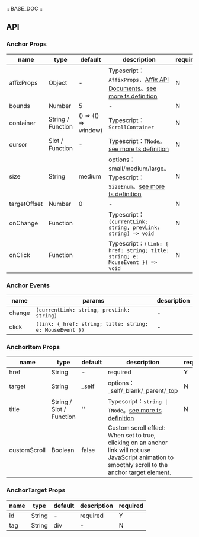:: BASE_DOC ::

## API

### Anchor Props

name | type | default | description | required
-- | -- | -- | -- | --
affixProps | Object | - | Typescript：`AffixProps`，[Affix API Documents](./affix?tab=api)。[see more ts definition](https://github.com/Tencent/tdesign-vue-next/tree/develop/src/anchor/type.ts) | N
bounds | Number | 5 | \- | N
container | String / Function | () => (() => window) | Typescript：`ScrollContainer` | N
cursor | Slot / Function | - | Typescript：`TNode`。[see more ts definition](https://github.com/Tencent/tdesign-vue-next/blob/develop/src/common.ts) | N
size | String | medium | options：small/medium/large。Typescript：`SizeEnum`。[see more ts definition](https://github.com/Tencent/tdesign-vue-next/blob/develop/src/common.ts) | N
targetOffset | Number | 0 | \- | N
onChange | Function |  | Typescript：`(currentLink: string, prevLink: string) => void`<br/> | N
onClick | Function |  | Typescript：`(link: { href: string; title: string; e: MouseEvent }) => void`<br/> | N

### Anchor Events

name | params | description
-- | -- | --
change | `(currentLink: string, prevLink: string)` | \-
click | `(link: { href: string; title: string; e: MouseEvent })` | \-

### AnchorItem Props

name | type | default | description | required
-- | -- | -- | -- | --
href | String | - | required | Y
target | String | _self | options：_self/_blank/_parent/_top | N
title | String / Slot / Function | '' | Typescript：`string \| TNode`。[see more ts definition](https://github.com/Tencent/tdesign-vue-next/blob/develop/src/common.ts) | N
customScroll | Boolean | false | Custom scroll effect: When set to true, clicking on an anchor link will not use JavaScript animation to smoothly scroll to the anchor target element.

### AnchorTarget Props

name | type | default | description | required
-- | -- | -- | -- | --
id | String | - | required | Y
tag | String | div | \- | N

